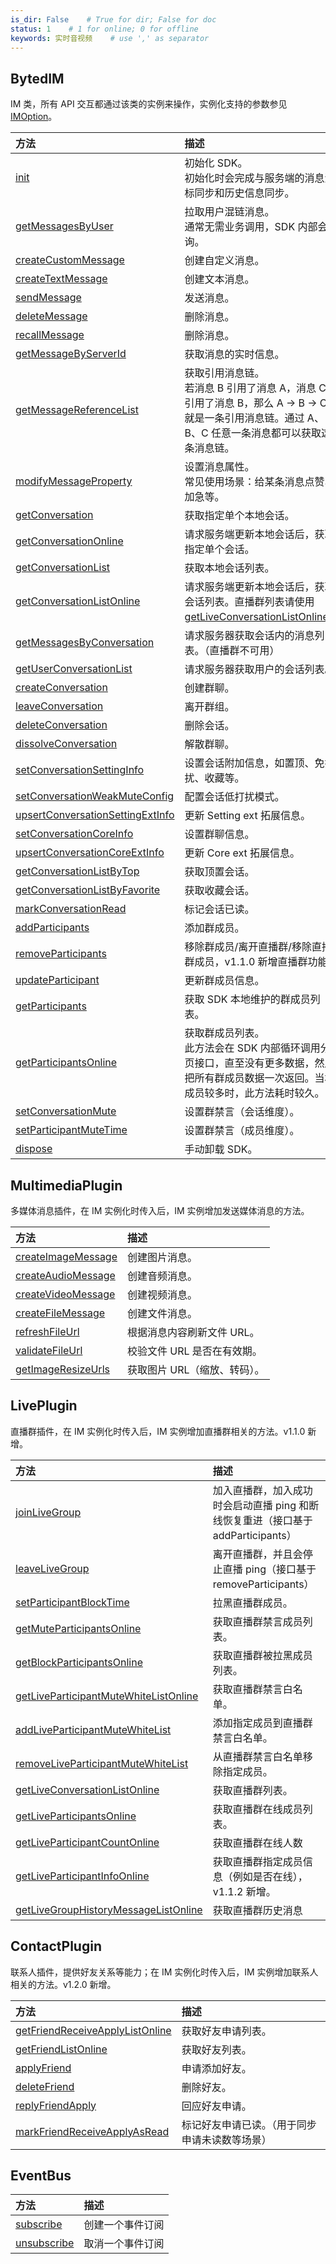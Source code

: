 ```yaml
---
is_dir: False    # True for dir; False for doc
status: 1    # 1 for online; 0 for offline
keywords: 实时音视频    # use ',' as separator
---
```


## BytedIM

IM 类，所有 API 交互都通过该类的实例来操作，实例化支持的参数参见 [IMOption](293539.md#imoption)。

| 方法 | 描述 |
| :-- | :-- |
| [init](293536.md#bytedim-init) | 初始化 SDK。<br>初始化时会完成与服务端的消息游标同步和历史信息同步。 |
| [getMessagesByUser](293536.md#bytedim-getmessagesbyuser) | 拉取用户混链消息。<br>通常无需业务调用，SDK 内部会轮询。 |
| [createCustomMessage](293536.md#bytedim-createcustommessage) | 创建自定义消息。 |
| [createTextMessage](293536.md#bytedim-createtextmessage) | 创建文本消息。 |
| [sendMessage](293536.md#bytedim-sendmessage) | 发送消息。 |
| [deleteMessage](293536.md#bytedim-deletemessage) | 删除消息。 |
| [recallMessage](293536.md#bytedim-recallmessage) | 删除消息。 |
| [getMessageByServerId](293536.md#bytedim-getmessagebyserverid) | 获取消息的实时信息。 |
| [getMessageReferenceList](293536.md#bytedim-getmessagereferencelist) | 获取引用消息链。<br>若消息 B 引用了消息 A，消息 C 引用了消息 B，那么 A -> B -> C 就是一条引用消息链。通过 A、B、C 任意一条消息都可以获取这条消息链。 |
| [modifyMessageProperty](293536.md#bytedim-modifymessageproperty) | 设置消息属性。<br>常见使用场景：给某条消息点赞、加急等。 |
| [getConversation](293536.md#bytedim-getconversation) | 获取指定单个本地会话。 |
| [getConversationOnline](293536.md#bytedim-getconversationonline) | 请求服务端更新本地会话后，获取指定单个会话。 |
| [getConversationList](293536.md#bytedim-getconversationlist) | 获取本地会话列表。 |
| [getConversationListOnline](293536.md#bytedim-getconversationlistonline) | 请求服务端更新本地会话后，获取会话列表。直播群列表请使用 [getLiveConversationListOnline](293536.md#getliveconversationlistonline)。 |
| [getMessagesByConversation](293536.md#bytedim-getmessagesbyconversation) | 请求服务器获取会话内的消息列表。（直播群不可用） |
| [getUserConversationList](293536.md#bytedim-getuserconversationlist) | 请求服务器获取用户的会话列表。 |
| [createConversation](293536.md#bytedim-createconversation) | 创建群聊。 |
| [leaveConversation](293536.md#bytedim-leaveconversation) | 离开群组。 |
| [deleteConversation](293536.md#bytedim-deleteconversation) | 删除会话。 |
| [dissolveConversation](293536.md#bytedim-dissolveconversation) | 解散群聊。 |
| [setConversationSettingInfo](293536.md#bytedim-setconversationsettinginfo) | 设置会话附加信息，如置顶、免打扰、收藏等。 |
| [setConversationWeakMuteConfig](293536.md#bytedim-setconversationweakmuteconfig) | 配置会话低打扰模式。 |
| [upsertConversationSettingExtInfo](293536.md#bytedim-upsertconversationsettingextinfo) | 更新 Setting ext 拓展信息。 |
| [setConversationCoreInfo](293536.md#bytedim-setconversationcoreinfo) | 设置群聊信息。 |
| [upsertConversationCoreExtInfo](293536.md#bytedim-upsertconversationcoreextinfo) | 更新 Core ext 拓展信息。 |
| [getConversationListByTop](293536.md#bytedim-getconversationlistbytop) | 获取顶置会话。 |
| [getConversationListByFavorite](293536.md#bytedim-getconversationlistbyfavorite) | 获取收藏会话。 |
| [markConversationRead](293536.md#bytedim-markconversationread) | 标记会话已读。 |
| [addParticipants](293536.md#bytedim-addparticipants) | 添加群成员。 |
| [removeParticipants](293536.md#bytedim-removeparticipants) | 移除群成员/离开直播群/移除直播群成员，v1.1.0 新增直播群功能。 |
| [updateParticipant](293536.md#bytedim-updateparticipant) | 更新群成员信息。 |
| [getParticipants](293536.md#bytedim-getparticipants) | 获取 SDK 本地维护的群成员列表。 |
| [getParticipantsOnline](293536.md#bytedim-getparticipantsonline) | 获取群成员列表。<br>此方法会在 SDK 内部循环调用分页接口，直至没有更多数据，然后把所有群成员数据一次返回。当群成员较多时，此方法耗时较久。 |
| [setConversationMute](293536.md#bytedim-setconversationmute) | 设置群禁言（会话维度）。 |
| [setParticipantMuteTime](293536.md#bytedim-setparticipantmutetime) | 设置群禁言（成员维度）。 |
| [dispose](293536.md#bytedim-dispose) | 手动卸载 SDK。 |

## MultimediaPlugin

多媒体消息插件，在 IM 实例化时传入后，IM 实例增加发送媒体消息的方法。

| 方法 | 描述 |
| :-- | :-- |
| [createImageMessage](293536.md#multimediaplugin-createimagemessage) | 创建图片消息。 |
| [createAudioMessage](293536.md#multimediaplugin-createaudiomessage) | 创建音频消息。 |
| [createVideoMessage](293536.md#multimediaplugin-createvideomessage) | 创建视频消息。 |
| [createFileMessage](293536.md#multimediaplugin-createfilemessage) | 创建文件消息。 |
| [refreshFileUrl](293536.md#multimediaplugin-refreshfileurl) | 根据消息内容刷新文件 URL。 |
| [validateFileUrl](293536.md#multimediaplugin-validatefileurl) | 校验文件 URL 是否在有效期。 |
| [getImageResizeUrls](293536.md#multimediaplugin-getimageresizeurls) | 获取图片 URL（缩放、转码）。 |

## LivePlugin

直播群插件，在 IM 实例化时传入后，IM 实例增加直播群相关的方法。v1.1.0 新增。

| 方法 | 描述 |
| :-- | :-- |
| [joinLiveGroup](293536.md#liveplugin-joinlivegroup) | 加入直播群，加入成功时会启动直播 ping 和断线恢复重进（接口基于 addParticipants） |
| [leaveLiveGroup](293536.md#liveplugin-leavelivegroup) | 离开直播群，并且会停止直播 ping（接口基于 removeParticipants） |
| [setParticipantBlockTime](293536.md#liveplugin-setparticipantblocktime) | 拉黑直播群成员。 |
| [getMuteParticipantsOnline](293536.md#liveplugin-getmuteparticipantsonline) | 获取直播群禁言成员列表。 |
| [getBlockParticipantsOnline](293536.md#liveplugin-getblockparticipantsonline) | 获取直播群被拉黑成员列表。 |
| [getLiveParticipantMuteWhiteListOnline](293536.md#liveplugin-getliveparticipantmutewhitelistonline) | 获取直播群禁言白名单。 |
| [addLiveParticipantMuteWhiteList](293536.md#liveplugin-addliveparticipantmutewhitelist) | 添加指定成员到直播群禁言白名单。 |
| [removeLiveParticipantMuteWhiteList](293536.md#liveplugin-removeliveparticipantmutewhitelist) | 从直播群禁言白名单移除指定成员。 |
| [getLiveConversationListOnline](293536.md#liveplugin-getliveconversationlistonline) | 获取直播群列表。 |
| [getLiveParticipantsOnline](293536.md#liveplugin-getliveparticipantsonline) | 获取直播群在线成员列表。 |
| [getLiveParticipantCountOnline](293536.md#liveplugin-getliveparticipantcountonline) | 获取直播群在线人数 |
| [getLiveParticipantInfoOnline](293536.md#liveplugin-getliveparticipantinfoonline) | 获取直播群指定成员信息（例如是否在线），v1.1.2 新增。 |
| [getLiveGroupHistoryMessageListOnline](293536.md#liveplugin-getlivegrouphistorymessagelistonline) | 获取直播群历史消息 |

## ContactPlugin

联系人插件，提供好友关系等能力；在 IM 实例化时传入后，IM 实例增加联系人相关的方法。v1.2.0 新增。

| 方法 | 描述 |
| :-- | :-- |
| [getFriendReceiveApplyListOnline](293536.md#contactplugin-getfriendreceiveapplylistonline) | 获取好友申请列表。 |
| [getFriendListOnline](293536.md#contactplugin-getfriendlistonline) | 获取好友列表。 |
| [applyFriend](293536.md#contactplugin-applyfriend) | 申请添加好友。 |
| [deleteFriend](293536.md#contactplugin-deletefriend) | 删除好友。 |
| [replyFriendApply](293536.md#contactplugin-replyfriendapply) | 回应好友申请。 |
| [markFriendReceiveApplyAsRead](293536.md#contactplugin-markfriendreceiveapplyasread) | 标记好友申请已读。（用于同步申请未读数等场景） |

## EventBus

| 方法 | 描述 |
| :-- | :-- |
| [subscribe](293536.md#eventbus-subscribe) | 创建一个事件订阅 |
| [unsubscribe](293536.md#eventbus-unsubscribe) | 取消一个事件订阅 |
